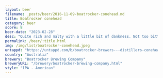 ```yaml
---
layout: beer
filename: _posts/beer/2016-11-09-boatrocker-conehead.md
title: Boatrocker conehead
category: beer
score: 8
beer-date: "2023-02-28"
desc: "Quite rich and malty with a little bit of dankness. Not too bitter. Gets better as it goes down brining out a lovely sweetness"
permalink: /beer/:title.html
img: /img/list/boatrocker-conehead.jpeg
untappd: "https://untappd.com/b/boatrocker-brewers---distillers-conehead/4578122"
country: "Australia"
brewery: "Boatrocker Brewing Company"
breweryURL: "/brewery/boatrocker-brewing-company.html"
style: "IPA - American"
---
```


